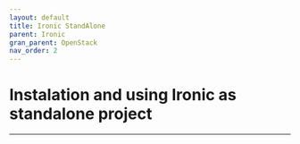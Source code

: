 ```yaml
---
layout: default
title: Ironic StandAlone
parent: Ironic
gran_parent: OpenStack
nav_order: 2
---
```


#  Instalation and using Ironic as standalone project

---

